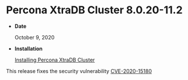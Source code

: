 # Percona XtraDB Cluster 8.0.20-11.2


* **Date**

    October 9, 2020



* **Installation**

    [Installing Percona XtraDB Cluster](https://www.percona.com/doc/percona-xtradb-cluster/8.0/install/index.html)


This release fixes the security vulnerability [CVE-2020-15180](https://cve.mitre.org/cgi-bin/cvename.cgi?name=CVE-2020-15180)
